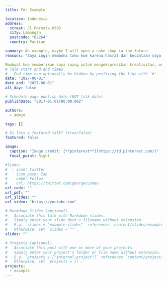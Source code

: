 ```yaml
---
title: For Example

location: Indonesia
address:
  street: Jl.Permata.0303
  city: Lamongan
  postcode: "62264"
  country: Paciran

summary: An example, maybe I will open a cake shop in the future.
reasons: "Saya ingin membuka toko kue karena hasrat dan kecintaan saya terhadap dunia kuliner, khususnya dalam seni membuat kue. Bagi saya, kue bukan hanya sekadar makanan penutup, tetapi juga simbol kebahagiaan, cinta, dan perayaan dalam setiap momen spesial."

Membuat kue memberikan saya ruang untuk mengekspresikan kreativitas, memadukan rasa, dan menciptakan sesuatu yang bisa dinikmati oleh banyak orang. Saya ingin menghadirkan kehangatan dan kebahagiaan kepada pelanggan melalui produk-produk yang saya buat dengan penuh cinta dan dedikasi."
# Talk start and end times.
#   End time can optionally be hidden by prefixing the line with `#`.
date: "2027-06-01"
date_end: "2027-06-01"
all_day: false

# Schedule page publish date (NOT talk date).
publishDate: "2017-01-01T00:00:00Z"

authors:
  - admin

tags: []

# Is this a featured talk? (true/false)
featured: false

image:
  caption: "Image credit: [**pinterest**](https://id.pinterest.com/)"
  focal_point: Right

#links:
#  - icon: twitter
#    icon_pack: fab
#    name: Follow
#    url: https://twitter.com/georgecushen
url_code: ""
url_pdf: ""
url_slides: ""
url_video: "https://youtube.com"

# Markdown Slides (optional).
#   Associate this talk with Markdown slides.
#   Simply enter your slide deck's filename without extension.
#   E.g. `slides = "example-slides"` references `content/slides/example-slides.md`.
#   Otherwise, set `slides = ""`.
slides: ""

# Projects (optional).
#   Associate this post with one or more of your projects.
#   Simply enter your project's folder or file name without extension.
#   E.g. `projects = ["internal-project"]` references `content/project/deep-learning/index.md`.
#   Otherwise, set `projects = []`.
projects:
  - example
---
```

